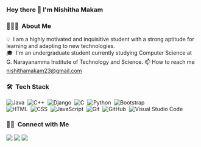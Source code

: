 ### Hey there 👋 I'm Nishitha Makam 

<!--
**nishithamakam/nishithamakam** is a ✨ _special_ ✨ repository because its `README.md` (this file) appears on your GitHub profile.-->

### 👨🏻‍💻 &nbsp;About Me

💡 &nbsp;I am a highly motivated and inquisitive student with a strong aptitude for learning and adapting to new technologies.\
🎓 &nbsp;I'm an undergraduate student currently studying Computer Science at G. Narayanamma Institute of Technology and Science.
📫 How to reach me nishithamakam23@gmail.com
 

 

### 🛠 &nbsp;Tech Stack

![Java](https://img.shields.io/badge/-Java-05122A?style=flat&logo=Java&logoColor=FFA518)&nbsp;
![C++](https://img.shields.io/badge/-C++-05122A?style=flat&logo=C%2B%2B&logoColor=00599C)&nbsp;
![Django](https://img.shields.io/badge/-Django-05122A?style=flat&logo=django&logoColor=092E20)&nbsp;
![C](https://img.shields.io/badge/-C-05122A?style=flat&logo=C&logoColor=A8B9CC)&nbsp;
![Python](https://img.shields.io/badge/-Python-05122A?style=flat&logo=python)&nbsp;
![Bootstrap](https://img.shields.io/badge/-Bootstrap-05122A?style=flat&logo=bootstrap&logoColor=563D7C)\
![HTML](https://img.shields.io/badge/-HTML-05122A?style=flat&logo=HTML5)&nbsp;
![CSS](https://img.shields.io/badge/-CSS-05122A?style=flat&logo=CSS3&logoColor=1572B6)&nbsp;
![JavaScript](https://img.shields.io/badge/-JavaScript-05122A?style=flat&logo=javascript)&nbsp;
![Git](https://img.shields.io/badge/-Git-05122A?style=flat&logo=git)&nbsp;
![GitHub](https://img.shields.io/badge/-GitHub-05122A?style=flat&logo=github)&nbsp;
![Visual Studio Code](https://img.shields.io/badge/-Visual%20Studio%20Code-05122A?style=flat&logo=visual-studio-code&logoColor=007ACC)&nbsp;
 

 

### 🤝🏻 &nbsp;Connect with Me

<p >
 <a href="https://www.linkedin.com/in/nishithamakam1209"><img src="https://img.shields.io/badge/-LinkedIn-0A66C2?style=flat&logo=Linkedin&logoColor=white"/></a>
<a href="mailto:nishithamakam23@gmail.com"><img src="https://img.shields.io/badge/-Gmail-D14836?style=flat&logo=Gmail&logoColor=white"/></a>
<a href="https://www.instagram.com/nishitha.23/"><img src="https://img.shields.io/badge/-Instagram-E4405F?style=flat&logo=Instagram&logoColor=white"/></a>
</p>
